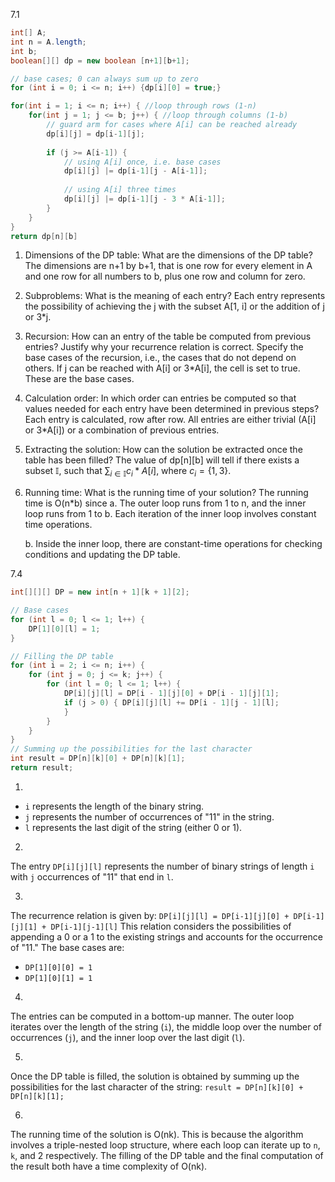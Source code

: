 
7.1

```java
int[] A;
int n = A.length;
int b;
boolean[][] dp = new boolean [n+1][b+1];

// base cases; 0 can always sum up to zero
for (int i = 0; i <= n; i++) {dp[i][0] = true;}

for(int i = 1; i <= n; i++) { //loop through rows (1-n)
	for(int j = 1; j <= b; j++) { //loop through columns (1-b)
		// guard arm for cases where A[i] can be reached already
		dp[i][j] = dp[i-1][j];
		
		if (j >= A[i-1]) {
			// using A[i] once, i.e. base cases
			dp[i][j] |= dp[i-1][j - A[i-1]];
			
			// using A[i] three times
			dp[i][j] |= dp[i-1][j - 3 * A[i-1]];
		}
	}
}
return dp[n][b]

```




1. Dimensions of the DP table: What are the dimensions of the DP table?
   The dimensions are n+1 by b+1, that is one row for every element in A and one row for all numbers to b, plus one row and column for zero. 
   
2. Subproblems: What is the meaning of each entry?
   Each entry represents the possibility of achieving the j with the subset A\[1, i] or the addition of j or 3\*j.
   
3. Recursion: How can an entry of the table be computed from previous entries? Justify why your recurrence relation is correct. Specify the base cases of the recursion, i.e., the cases that do not depend on others.
   If j can be reached with A\[i] or 3\*A\[i], the cell is set to true. These are the base cases.   
   
4. Calculation order: In which order can entries be computed so that values needed for each entry have been determined in previous steps?
   Each entry is calculated, row after row. All entries are either trivial (A\[i] or 3\*A\[i]) or a combination of previous entries.
   
5. Extracting the solution: How can the solution be extracted once the table has been filled?
   The value of dp\[n]\[b] will tell if there exists a subset $\mathbb{I}$, such that $\sum_{i\in \mathbb{I}}c_i*A[i]$, where $c_i= \{1,\,3\}$.
   
6. Running time: What is the running time of your solution?
   The running time is O(n\*b) since
   a. The outer loop runs from 1 to n, and the inner loop runs from 1 to b. Each iteration of the inner loop involves constant time operations.
   
   b. Inside the inner loop, there are constant-time operations for checking conditions and updating the DP table.




7.4

```java
int[][][] DP = new int[n + 1][k + 1][2];

// Base cases
for (int l = 0; l <= 1; l++) {
	DP[1][0][l] = 1;
}

// Filling the DP table
for (int i = 2; i <= n; i++) {
	for (int j = 0; j <= k; j++) {
		for (int l = 0; l <= 1; l++) {
			DP[i][j][l] = DP[i - 1][j][0] + DP[i - 1][j][1];
			if (j > 0) { DP[i][j][l] += DP[i - 1][j - 1][l];
			}
		}
	}
}
// Summing up the possibilities for the last character
int result = DP[n][k][0] + DP[n][k][1];
return result;
```

1.
- `i` represents the length of the binary string.
- `j` represents the number of occurrences of "11" in the string.
- `l` represents the last digit of the string (either 0 or 1).

2.
The entry `DP[i][j][l]` represents the number of binary strings of length `i` with `j` occurrences of "11" that end in `l`.

3.
The recurrence relation is given by:
`DP[i][j][l] = DP[i-1][j][0] + DP[i-1][j][1] + DP[i-1][j-1][l]`
This relation considers the possibilities of appending a 0 or a 1 to the existing strings and accounts for the occurrence of "11." The base cases are:
- `DP[1][0][0] = 1`
- `DP[1][0][1] = 1`

4.
The entries can be computed in a bottom-up manner. The outer loop iterates over the length of the string (`i`), the middle loop over the number of occurrences (`j`), and the inner loop over the last digit (`l`).

5.
Once the DP table is filled, the solution is obtained by summing up the possibilities for the last character of the string:
`result = DP[n][k][0] + DP[n][k][1];`

6.
The running time of the solution is O(nk). This is because the algorithm involves a triple-nested loop structure, where each loop can iterate up to `n`, `k`, and 2 respectively. The filling of the DP table and the final computation of the result both have a time complexity of O(nk).





